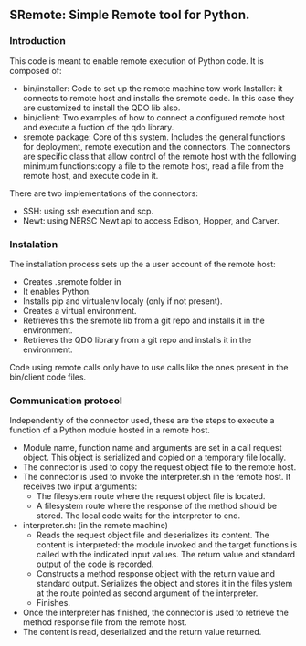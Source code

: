 ## SRemote: Simple Remote tool for Python.

### Introduction
This code is meant to enable remote execution of Python code. It is
composed of:
- bin/installer: Code to set up the remote machine tow work Installer:
  it connects to remote host and installs the sremote code. In this
  case they are customized to install the QDO lib also.
- bin/client: Two examples of how to connect a configured remote
  host and execute a fuction of the qdo library.
- sremote package: Core of this system. Includes the general functions
  for deployment, remote execution and the connectors. The connectors
  are specific class that allow control of the remote host with
  the following minimum functions:copy a file to the remote host,
  read a file from the remote host, and execute code in it. 
  
There are two implementations of the connectors:
- SSH: using ssh execution and scp.
- Newt: using NERSC Newt api to access Edison, Hopper, and Carver.

### Instalation
The installation process sets up the a user account of the remote
host:
- Creates .sremote folder in 
- It enables Python.
- Installs pip and virtualenv localy (only if not present).
- Creates a virtual environment.
- Retrieves this the sremote lib from a git repo and installs it
  in the environment.
- Retrieves the QDO library from a git repo and installs it in the
  environment.
 
Code using remote calls only have to use calls like the ones
present in the bin/client code files. 

### Communication protocol
Independently of the connector used, these are the steps to execute
a function of a Python module hosted in a remote host.
- Module name, function name and arguments are set in a call request
  object. This object is serialized and copied on a temporary file
  locally.
- The connector is used to copy the request object file to the remote
  host.
- The connector is used to invoke the interpreter.sh in the remote
  host. It receives two input arguments: 
  - The filesystem route where the request object file is located.
  - A filesystem route where the response of the method should be
    stored.
  The local code waits for the interpreter to end.
- interpreter.sh: (in the remote machine)
  - Reads the request object file and deserializes its
    content. The content is interpreted: the module invoked and the
    target functions is called with the indicated input values. The
    return value and standard output of the code is recorded.
  - Constructs a method response object with the return value and
    standard output. Serializes the object and stores it in the
    files ystem at the route pointed as second argument of the
    interpreter.
  - Finishes.
- Once the interpreter has finished, the connector is used to retrieve
  the method response file from the remote host.
- The content is read, deserialized and the return value returned.

